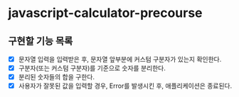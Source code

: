 # javascript-calculator-precourse 
## 구현할 기능 목록
- [x] 문자열 입력을 입력받은 후, 문자열 앞부분에 커스텀 구분자가 있는지 확인한다.
- [x] 구분자(또는 커스텀 구분자)를 기준으로 숫자를 분리한다.
- [x] 분리된 숫자들의 합을 구한다.
- [x] 사용자가 잘못된 값을 입력할 경우, Error를 발생시킨 후, 애플리케이션은 종료된다.
